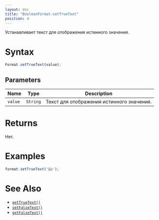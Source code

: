 ```yaml
---
layout: doc
title: "BooleanFormat.setTrueText"
position: 4
---
```


Устанавливает текст для отображения истинного значения.

# Syntax

```js
Format.setTrueText(value);
```

## Parameters

|Name|Type|Description|
|----|----|-----------|
|`value`|`String`|Текст для отображения истинного значения.|

# Returns

Нет.

# Examples

```js
format.setTrueText('Да');
```

# See Also

* [`getTrueText()`](../BooleanFormat.getTrueText/)
* [`setFalseText()`](../BooleanFormat.setFalseText/)
* [`getFalseText()`](../BooleanFormat.getFalseText/)
